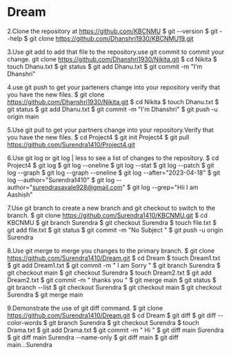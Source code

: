 # Dream
2.Clone the repository at https://github.com/KBCNMU
$ git --version
$ git --help
$ git clone https://github.com/Dhanshri1930/KBCNMU19.git

3.Use git add to add that file to the repository.use git commit to commit your change.
 git clone https://github.com/Dhanshri1930/Nikita.git
$ cd Nikita
$ touch Dhanu.txt
$ git status
$ git add Dhanu.txt
$ git commit -m "I'm Dhanshri"

4.use git push to get your parteners change into your repository verify that you have the new files.
$ git clone https://github.com/Dhanshri1930/Nikita.git
$ cd Nikita
$ touch Dhanu.txt
$ git status
$ git add Dhanu.txt
$ git commit -m "I'm Dhanshri"
$ git push -u origin main

5.Use git pull to get your partners change into your repository.Verify that you have the new files.
$ cd Project4
$ git init Project4
$ git pull https://github.com/Surendra1410/Project4.git

6.Use git log or git log | less to see a list of changes to the repository.
$ cd Project4
$ git log
$ git log --oneline
$ git log --stat
$ git log --patch
$ git log --graph
$ git log --graph --oneline
$ git log --after="2023-04-18"
$ git log --author="Surendra1410"
$ git log --author="surendrasavale928@gmail.com"
$ git log --grep="Hii I am Aashish"

7.Use git branch to create a new branch and git checkout to switch to the branch.
$ git clone https://github.com/Surendra1410/KBCNMU.git
$ cd KBCNMU
$ git branch Surendra
$ git checkout Surendra
$ touch file.txt
$ git add file.txt
$ git status
$ git commit -m "No Subject "
$ git push -u origin Surendra

8.Use git merge to merge you changes to the primary branch.
$ git clone https://github.com/Surendra1410/Dream.git
$ cd Dream
$ touch Dream1.txt
$ git add Dream1.txt
$ git commit -m " I am Sorry "
$ git branch Surendra
$ git checkout main
$ git checkout Surendra
$ touch Dream2.txt
$ git add Dream2.txt
$ git commit -m " thanks you "
$ git merge main
$ git status
$ git branch --list
$ git checkout Surendra
$ git checkout main
$ git checkout Surendra
$ git merge main

9.Demonstrate the use of git diff command.
$ git clone https://github.com/Surendra1410/Dream.git
$ cd Dream
$ git diff
$ git diff --color-words
$ git branch Surendra
$ git checkout Surendra
$ touch Drama.txt
$ git add Drama.txt
$ git commit -m " Hi "
$ git diff main Surendra
$ git diff main Surendra --name-only
$ git diff main
$ git diff main...Surendra
